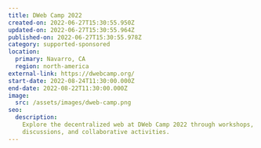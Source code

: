 ```yaml
---
title: DWeb Camp 2022
created-on: 2022-06-27T15:30:55.950Z
updated-on: 2022-06-27T15:30:55.964Z
published-on: 2022-06-27T15:30:55.978Z
category: supported-sponsored
location:
  primary: Navarro, CA
  region: north-america
external-link: https://dwebcamp.org/
start-date: 2022-08-24T11:30:00.000Z
end-date: 2022-08-22T11:30:00.000Z
image:
  src: /assets/images/dweb-camp.png
seo:
  description:
    Explore the decentralized web at DWeb Camp 2022 through workshops,
    discussions, and collaborative activities.
---
```

